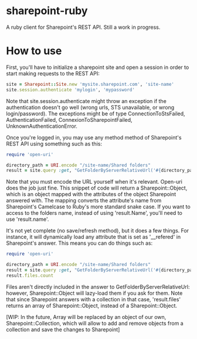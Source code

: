 sharepoint-ruby
===============
A ruby client for Sharepoint's REST API.
Still a work in progress.

How to use
===============
First, you'll have to initialize a sharepoint site and open a session in order to start making requests to the REST API:

```Ruby
site = Sharepoint::Site.new 'mysite.sharepoint.com', 'site-name'
site.session.authenticate 'mylogin', 'mypassword'
```

Note that site.session.authenticate might throw an exception if the authentication doesn't go well (wrong urls, STS unavailable, or wrong login/password).
The exceptions might be of type ConnectionToStsFailed, AuthenticationFailed, ConnexionToSharepointFailed, UnknownAuthenticationError.


Once you're logged in, you may use any method method of Sharepoint's REST API using something such as this:
```Ruby
require 'open-uri'

directory_path = URI.encode "/site-name/Shared folders"
result = site.query :get, "GetFolderByServerRelativeUrl('#{directory_path}')"
```
Note that you must encode the URL yourself when it's relevant. Open-uri does the job just fine.
This snippet of code will return a Sharepoint::Object, which is an object mapped with the attributes of the object Sharepoint answered with.
The mapping converts the attribute's name from Sharepoint's Camelcase to Ruby's more standard snake case. If you want to access to the folders name, instead of using 'result.Name', you'll need to use 'result.name'.

It's not yet complete (no save/refresh method), but it does a few things.
For instance, it will dynamically load any attribute that is set as '__refered' in Sharepoint's answer. This means you can do things such as:
```Ruby
require 'open-uri'

directory_path = URI.encode "/site-name/Shared folders"
result = site.query :get, "GetFolderByServerRelativeUrl('#{directory_path}')"
result.files.count
```

Files aren't directly included in the answer to GetFolderByServerRelativeUrl: however, Sharepoint::Object will lazy-load them if you ask for them.
Note that since Sharepoint answers with a collection in that case, 'result.files' returns an array of Sharepoint::Object, instead of a Sharepoint::Object.

[WIP: In the future, Array will be replaced by an object of our own, Sharepoint::Collection, which will allow to add and remove objects from a collection and save the changes to Sharepoint]
